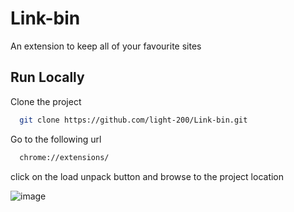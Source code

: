 
# Link-bin
An extension to keep all of your favourite sites


## Run Locally

Clone the project

```bash
  git clone https://github.com/light-200/Link-bin.git
```

Go to the following url

```bash 
  chrome://extensions/
```
click on the load unpack button and browse to the project location 

![image](https://user-images.githubusercontent.com/44830619/136696776-42b91289-05bd-495f-b88b-4f89eac8c2cd.png)

